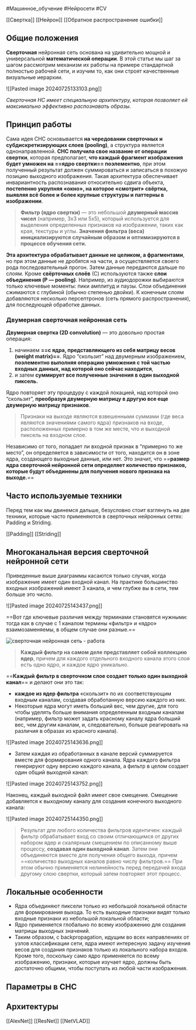  #Машинное_обучение #Нейросети #CV

[[Свертка]]
[[Нейрон]]
[[Обратное распространение ошибки]]
## Общие положения

**Сверточная** нейронная сеть основана на удивительно мощной и универсальной **математической операции**. В этой статье мы шаг за шагом рассмотрим механизм их работы на примере стандартной полностью рабочей сети, и изучим то, как они строят качественные визуальные иерархии.

![[Pasted image 20240725133103.png]]

*Сверточная НС имеет специальную архитектуру, которая позволяет ей максимально эффективно распознавать образы.* 
## Принцип работы

Сама идея СНС основывается **на чередовании сверточных и субдискретизирующих слоев (pooling)**, а структура является однонаправленной. **СНС получила свое название от операции свертки**, которая предполагает, **что каждый фрагмент изображения будет умножен на ==ядро свертки== поэлементно**, при этом полученный результат должен суммироваться и записаться в похожую позицию выходного изображения. Такая архитектура обеспечивает инвариантность распознавания относительно сдвига объекта, **постепенно укрупняя «окно», на которое «смотрит» свёртка, выявляя всё более и более крупные структуры и паттерны в изображении**.

> **Фильтр (ядро свертки)** — это небольшой **двумерный массив чисел** (например, 3x3 или 5x5), который используется для выделения определенных признаков на изображении, таких как края, текстуры и углы. **Значения фильтра (веса) инициализируются случайным образом и оптимизируются в процессе обучения сети.**

**Эта архитектура обрабатывает данные не целиком, а фрагментами**, но при этом данные не дробятся на части, а осуществляется своего рода последовательный прогон. Затем данные передаются дальше по слоям. Кроме **свёрточных слоёв** (С) используются также **слои объединения (P — pooling)**. Например, из аудиодорожки выбираются только ключевые моменты: пики амплитуд и паузы. Слои объединения сжимаются с глубиной (обычно степенью двойки). К конечным слоям добавляются несколько персептронов (сеть прямого распространения), для последующей обработке данных. 
### Двумерная сверточная нейронная сеть

**Двумерная свертка (2D convolution)** — это довольно простая операция:
1. начинаем **==с ядра, представляющего из себя матрицу весов (weight matrix)==**. Ядро “скользит” над двумерным изображением, **поэлементно выполняя операцию умножения с той частью входных данных, над которой оно сейчас находится**, 
2. и затем **суммирует все полученные значения в один выходной пиксель.**

Ядро повторяет эту процедуру с каждой локацией, над которой оно “скользит”, **преобразуя двумерную матрицу в другую все еще двумерную матрицу признаков**. 

> Признаки на выходе являются взвешенными суммами (где веса являются значениями самого ядра) признаков на входе, расположенных примерно в том же месте, что и выходной пиксель на входном слое.

Независимо от того, попадает ли входной признак в “примерно то же место”, он определяется в зависимости от того, находится он в зоне ядра, создающего выходные данные, или нет. Это значит, что ==**размер ядра сверточной нейронной сети определяет количество признаков, которые будут объединены для получения нового признака на выходе.**==

## Часто используемые техники

Перед тем как мы двинемся дальше, безусловно стоит взглянуть на две техники, которые часто применяются в сверточных нейронных сетях: Padding и Striding.

[[Padding]]
[[Striding]]
## Многоканальная версия сверточной нейронной сети

Приведенные выше диаграммы касаются только случая, когда изображение имеет один входной канал. На практике большинство входных изображений имеют 3 канала, и чем глубже вы в сети, тем больше это число.

![[Pasted image 20240725143437.png]]

==Вот где ключевые различия между терминами становятся нужными: тогда как в случае с 1 каналом термины «фильтр» и «ядро» взаимозаменяемы, в общем случае они разные.==

![сверточная нейронная сеть - работа](https://neurohive.io/wp-content/uploads/2018/07/kernels.png)

> **Каждый фильтр на самом деле представляет собой коллекцию ядер**, причем для каждого отдельного входного канала этого слоя есть одно ядро, и каждое ядро уникально.

==**Каждый фильтр в сверточном слое создает только один выходной канал**== и делают они это так: 
- **каждое из ядер фильтра** «скользит» по их соответствующим входным каналам, создавая обработанную версию каждого из них. 
- Некоторые ядра могут иметь больший вес, чем другие, для того чтобы уделять больше внимания определенным входным каналам (например, фильтр может задать красному каналу ядра больший вес, чем другим каналам, и, следовательно, больше реагировать на различия в образах из красного канала).

![[Pasted image 20240725143636.png]]

- Затем каждая из обработанных в канале версий суммируется вместе для формирования одного канала. Ядра каждого фильтра генерируют одну версию каждого канала, а фильтр в целом создает один общий выходной канал:

![[Pasted image 20240725143752.png]]

Наконец, каждый выходной файл имеет свое смещение. Смещение добавляется к выходному каналу для создания конечного выходного канала:

![[Pasted image 20240725144350.png]]

> Результат для любого количества фильтров идентичен: каждый фильтр обрабатывает вход со своим отличающимся от других набором ядер и скалярным смещением по описанному выше процессу, **создавая один выходной канал**. Затем они объединяются вместе для получения общего выхода, причем ==количество выходных каналов равно числу фильтров.== При этом обычно применяется нелинейность перед передачей входа другому слою свертки, который затем повторяет этот процесс.

## Локальные особенности

- Ядра объединяют пиксели только из небольшой локальной области для формирования выхода. То есть выходные признаки видят только входные признаки из небольшой локальной области;
- Ядро применяется глобально по всему изображению для создания матрицы выходных значений.
- Таким образом, с backpropagation, идущим во всех направлениях от узлов классификации сети, ядра имеют интересную задачу изучения весов для создания признаков только из локального набора входов. Кроме того, поскольку само ядро применяется по всему изображению, признаки, которые изучает ядро, должны быть достаточно общими, чтобы поступать из любой части изображения.
## Параметры в СНС


## Архитектуры

[[AlexNet]]
[[ResNet]]
[[NetVLAD]]